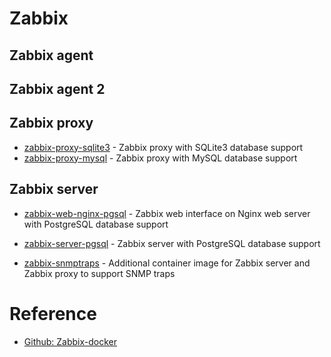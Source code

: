 # Zabbix

## Zabbix agent

## Zabbix agent 2

## Zabbix proxy

- [zabbix-proxy-sqlite3](https://hub.docker.com/r/zabbix/zabbix-proxy-sqlite3/) - Zabbix proxy with SQLite3 database support
- [zabbix-proxy-mysql](https://hub.docker.com/r/zabbix/zabbix-proxy-mysql/) - Zabbix proxy with MySQL database support

## Zabbix server

- [zabbix-web-nginx-pgsql](https://hub.docker.com/r/zabbix/zabbix-web-nginx-pgsql/) - Zabbix web interface on Nginx web server with PostgreSQL database support
- [zabbix-server-pgsql](https://hub.docker.com/r/zabbix/zabbix-server-pgsql/) - Zabbix server with PostgreSQL database support

- [zabbix-snmptraps](https://hub.docker.com/r/zabbix/zabbix-snmptraps/) - Additional container image for Zabbix server and Zabbix proxy to support SNMP traps


# Reference
- [Github: Zabbix-docker](https://github.com/zabbix/zabbix-docker)